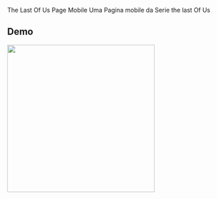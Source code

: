 The Last Of Us Page Mobile
Uma Pagina mobile da Serie the last Of Us


## Demo
<img src="https://github.com/LucasBara-dising/TheLastOfUsPageMobile/blob/master/20230205_154018.gif" width="340" />

